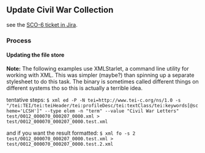 ## Update Civil War Collection ##

see the [SCO-6 ticket in Jira](https://jira.lib.utk.edu/browse/SCO-6).

### Process ###
#### Updating the file store ####
**Note:** The following examples use XMLStarlet, a command line utility for working with XML. This was simpler (maybe?) than spinning up a separate stylesheet to do this task. The binary is sometimes called different things on different systems tho so this is actually a terrible idea. 

tentative steps:
`$ xml ed -P -N tei=http://www.tei-c.org/ns/1.0 -s "/tei:TEI/tei:teiHeader/tei:profileDesc/tei:textClass/tei:keywords[@scheme='LCSH']" --type elem -n "term" --value "Civil War Letters" test/0012_000070_000207_0000.xml > test/0012_000070_000207_0000.test.xml`

and if you want the result formatted:
`$ xml fo -s 2 test/0012_000070_000207_0000.test.xml > test/0012_000070_000207_0000.test.2.xml
`